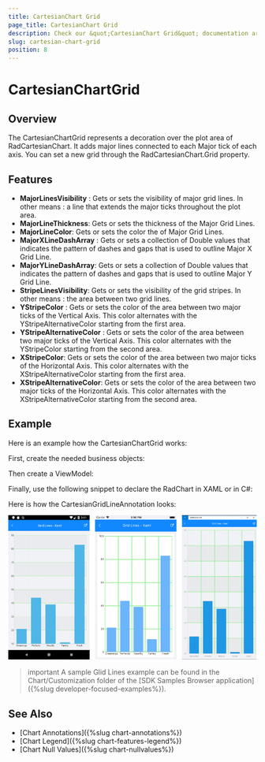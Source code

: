 ```yaml
---
title: CartesianChart Grid
page_title: CartesianChart Grid
description: Check our &quot;CartesianChart Grid&quot; documentation article for Telerik Chart for Xamarin control.
slug: cartesian-chart-grid
position: 8
---
```


# CartesianChartGrid

## Overview

The CartesianChartGrid represents a decoration over the plot area of RadCartesianChart. It adds major lines connected to each Major tick of each axis. You can set a new grid through the RadCartesianChart.Grid property.

## Features

- **MajorLinesVisibility** : Gets or sets the visibility of major grid lines. In other means : a line that extends the major ticks throughout the plot area.
- **MajorLineThickness**: Gets or sets the thickness of the Major Grid Lines.
- **MajorLineColor**: Gets or sets the color the of Major Grid Lines.
- **MajorXLineDashArray** : Gets or sets a collection of Double values that indicates the pattern of dashes and gaps that is used to outline Major X Grid Line.
- **MajorYLineDashArray**: Gets or sets a collection of Double values that indicates the pattern of dashes and gaps that is used to outline Major Y Grid Line.
- **StripeLinesVisibility**:  Gets or sets the visibility of the grid stripes. In other means : the area between two grid lines.
- **YStripeColor** : Gets or sets the color of the area between two major ticks of the Vertical Axis. This color alternates with the YStripeAlternativeColor starting from the first area.
- **YStripeAlternativeColor** : Gets or sets the color of the area between two major ticks of the Vertical Axis. This color alternates with the YStripeColor starting from the second area.
- **XStripeColor**: Gets or sets the color of the area between two major ticks of the Horizontal Axis. This color alternates with the XStripeAlternativeColor starting from the first area.
- **XStripeAlternativeColor**: Gets or sets the color of the area between two major ticks of the Horizontal Axis. This color alternates with the XStripeAlternativeColor starting from the second area.

## Example

Here is an example how the CartesianChartGrid works:

First, create the needed business objects:

<snippet id='categorical-data-model'/>

Then create a ViewModel:

<snippet id='chart-customization-grid-lines-view-model'/>

Finally, use the following snippet to declare the RadChart in XAML or in C#:

<snippet id='chart-customization-gridlines-xaml'/>
<snippet id='chart-customization-gridlines-csharp'/>

Here is how the CartesianGridLineAnnotation looks:

![Chart Grid](images/chart-grid-example.png)

>important A sample Glid Lines example can be found in the Chart/Customization folder of the [SDK Samples Browser application]({%slug developer-focused-examples%}).

## See Also

- [Chart Annotations]({%slug chart-annotations%})
- [Chart Legend]({%slug chart-features-legend%})
- [Chart Null Values]({%slug chart-nullvalues%})
